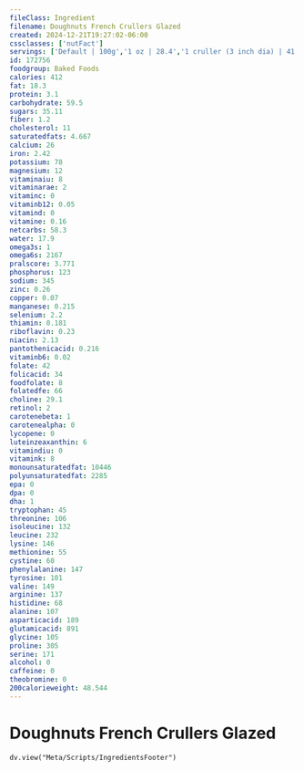 ```yaml
---
fileClass: Ingredient
filename: Doughnuts French Crullers Glazed
created: 2024-12-21T19:27:02-06:00
cssclasses: ['nutFact']
servings: ['Default | 100g','1 oz | 28.4','1 cruller (3 inch dia) | 41']
id: 172756
foodgroup: Baked Foods
calories: 412
fat: 18.3
protein: 3.1
carbohydrate: 59.5
sugars: 35.11
fiber: 1.2
cholesterol: 11
saturatedfats: 4.667
calcium: 26
iron: 2.42
potassium: 78
magnesium: 12
vitaminaiu: 8
vitaminarae: 2
vitaminc: 0
vitaminb12: 0.05
vitamind: 0
vitamine: 0.16
netcarbs: 58.3
water: 17.9
omega3s: 1
omega6s: 2167
pralscore: 3.771
phosphorus: 123
sodium: 345
zinc: 0.26
copper: 0.07
manganese: 0.215
selenium: 2.2
thiamin: 0.181
riboflavin: 0.23
niacin: 2.13
pantothenicacid: 0.216
vitaminb6: 0.02
folate: 42
folicacid: 34
foodfolate: 8
folatedfe: 66
choline: 29.1
retinol: 2
carotenebeta: 1
carotenealpha: 0
lycopene: 0
luteinzeaxanthin: 6
vitamindiu: 0
vitamink: 8
monounsaturatedfat: 10446
polyunsaturatedfat: 2285
epa: 0
dpa: 0
dha: 1
tryptophan: 45
threonine: 106
isoleucine: 132
leucine: 232
lysine: 146
methionine: 55
cystine: 60
phenylalanine: 147
tyrosine: 101
valine: 149
arginine: 137
histidine: 68
alanine: 107
asparticacid: 189
glutamicacid: 891
glycine: 105
proline: 305
serine: 171
alcohol: 0
caffeine: 0
theobromine: 0
200calorieweight: 48.544
---
```


# Doughnuts French Crullers Glazed

```dataviewjs
dv.view("Meta/Scripts/IngredientsFooter")
```